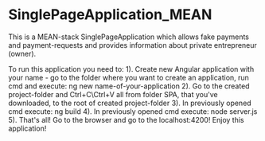 # SinglePageApplication_MEAN
This is a MEAN-stack SinglePageApplication which allows fake payments and payment-requests and provides information about private entrepreneur (owner).

To run this application you need to:
1). Create new Angular application with your name - go to the folder where you want to create an application, run cmd and execute: ng new name-of-your-application
2). Go to the created project-folder and Ctrl+C\Ctrl+V all from folder SPA, that you've downloaded, to the root of created project-folder
3). In previously opened cmd execute: ng build
4). In previously opened cmd execute: node server.js
5). That's all! Go to the browser and go to the localhost:4200! Enjoy this application!
